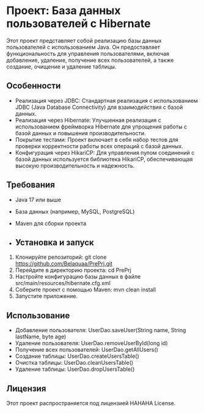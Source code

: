 # Проект: База данных пользователей с Hibernate

Этот проект представляет собой реализацию базы данных пользователей с использованием Java. Он предоставляет функциональность для управления пользователями, включая добавление, удаление, получение всех пользователей, а также создание, очищение и удаление таблицы.

## Особенности

- Реализация через JDBC: Стандартная реализация с использованием JDBC (Java Database Connectivity) для взаимодействия с базой данных.
- Реализация через Hibernate: Улучшенная реализация с использованием фреймворка Hibernate для упрощения работы с базой данных и повышения производительности.
- Покрытие тестами: Проект включает в себя набор тестов для проверки корректности работы всех операций с базой данных.
- Конфигурация через HikariCP: Для управления пулом соединений с базой данных используется библиотека HikariCP, обеспечивающая высокую производительность и надежность.

## Требования

- Java 17 или выше
- База данных (например, MySQL, PostgreSQL)
- Maven для сборки проекта

- ## Установка и запуск

1. Клонируйте репозиторий: git clone https://github.com/Belaquaa/PrePrj.git
2. Перейдите в директорию проекта: cd PrePrj
3. Настройте конфигурацию базы данных в файле src/main/resources/hibernate.cfg.xml
4. Соберите проект с помощью Maven: mvn clean install
5. Запустите приложение.

## Использование

- Добавление пользователя: UserDao.saveUser(String name, String lastName, byte age)
- Удаление пользователя: UserDao.removeUserById(long id)
- Получение всех пользователей: UserDao.getAllUsers()
- Создание таблицы: UserDao.createUsersTable()
- Очистка таблицы: UserDao.cleanUsersTable()
- Удаление таблицы: UserDao.dropUsersTable()

## Лицензия

Этот проект распространяется под лицензией HAHAHA License.
